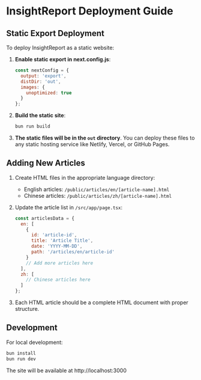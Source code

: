 # InsightReport Deployment Guide

## Static Export Deployment

To deploy InsightReport as a static website:

1. **Enable static export in next.config.js**:
   ```javascript
   const nextConfig = {
     output: 'export',
     distDir: 'out',
     images: {
       unoptimized: true
     }
   };
   ```

2. **Build the static site**:
   ```bash
   bun run build
   ```

3. **The static files will be in the `out` directory**. You can deploy these files to any static hosting service like Netlify, Vercel, or GitHub Pages.

## Adding New Articles

1. Create HTML files in the appropriate language directory:
   - English articles: `/public/articles/en/[article-name].html`
   - Chinese articles: `/public/articles/zh/[article-name].html`

2. Update the article list in `/src/app/page.tsx`:
   ```javascript
   const articlesData = {
     en: [
       {
         id: 'article-id',
         title: 'Article Title',
         date: 'YYYY-MM-DD',
         path: '/articles/en/article-id'
       }
       // Add more articles here
     ],
     zh: [
       // Chinese articles here
     ]
   };
   ```

3. Each HTML article should be a complete HTML document with proper structure.

## Development

For local development:
```bash
bun install
bun run dev
```

The site will be available at http://localhost:3000
